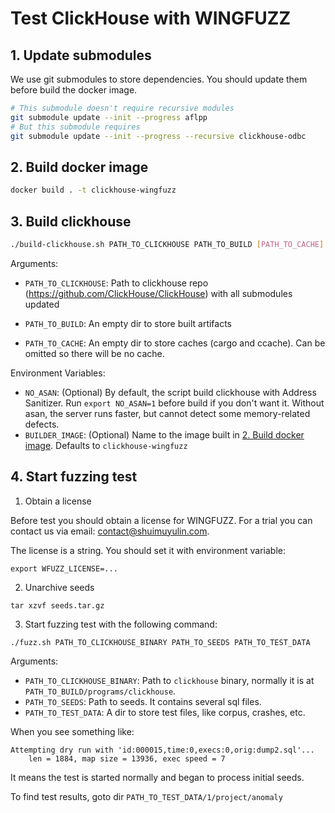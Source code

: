 # Test ClickHouse with WINGFUZZ

## 1. Update submodules

We use git submodules to store dependencies. 
You should update them before build the docker image.

```bash
# This submodule doesn't require recursive modules
git submodule update --init --progress aflpp
# But this submodule requires
git submodule update --init --progress --recursive clickhouse-odbc
```

## 2. Build docker image

```bash
docker build . -t clickhouse-wingfuzz
```

## 3. Build clickhouse

```bash
./build-clickhouse.sh PATH_TO_CLICKHOUSE PATH_TO_BUILD [PATH_TO_CACHE]
```

Arguments:

* `PATH_TO_CLICKHOUSE`: Path to clickhouse repo (https://github.com/ClickHouse/ClickHouse) with all submodules updated

* `PATH_TO_BUILD`: An empty dir to store built artifacts

* `PATH_TO_CACHE`: An empty dir to store caches (cargo and ccache). Can be omitted so there will be no cache.

Environment Variables:

* `NO_ASAN`: (Optional) By default, the script build clickhouse with Address Sanitizer. Run `export NO_ASAN=1` before build if you don't want it. Without asan, the server runs faster, but cannot detect some memory-related defects.
* `BUILDER_IMAGE`: (Optional) Name to the image built in [2. Build docker image](#2-build-docker-image). Defaults to `clickhouse-wingfuzz`

## 4. Start fuzzing test

1. Obtain a license

Before test you should obtain a license for WINGFUZZ.
For a trial you can contact us via email: contact@shuimuyulin.com.

The license is a string. You should set it with environment variable:
```
export WFUZZ_LICENSE=...
```

2. Unarchive seeds
```
tar xzvf seeds.tar.gz
```

3. Start fuzzing test with the following command:

```
./fuzz.sh PATH_TO_CLICKHOUSE_BINARY PATH_TO_SEEDS PATH_TO_TEST_DATA
```

Arguments: 

* `PATH_TO_CLICKHOUSE_BINARY`: Path to `clickhouse` binary, normally it is at `PATH_TO_BUILD/programs/clickhouse`.
* `PATH_TO_SEEDS`: Path to seeds. It contains several sql files.
* `PATH_TO_TEST_DATA`: A dir to store test files, like corpus, crashes, etc.

When you see something like:
```
Attempting dry run with 'id:000015,time:0,execs:0,orig:dump2.sql'...
    len = 1884, map size = 13936, exec speed = 7
```

It means the test is started normally and began to process initial seeds.


To find test results, goto dir `PATH_TO_TEST_DATA/1/project/anomaly`

